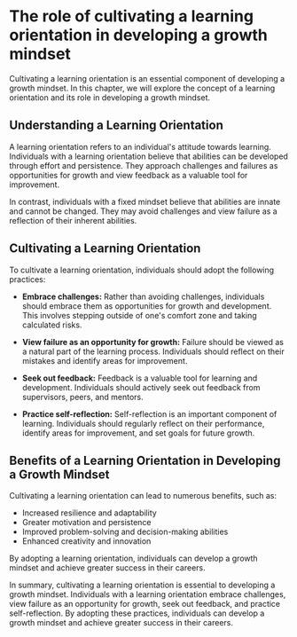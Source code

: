 The role of cultivating a learning orientation in developing a growth mindset
============================================================================================================================

Cultivating a learning orientation is an essential component of developing a growth mindset. In this chapter, we will explore the concept of a learning orientation and its role in developing a growth mindset.

Understanding a Learning Orientation
------------------------------------

A learning orientation refers to an individual's attitude towards learning. Individuals with a learning orientation believe that abilities can be developed through effort and persistence. They approach challenges and failures as opportunities for growth and view feedback as a valuable tool for improvement.

In contrast, individuals with a fixed mindset believe that abilities are innate and cannot be changed. They may avoid challenges and view failure as a reflection of their inherent abilities.

Cultivating a Learning Orientation
----------------------------------

To cultivate a learning orientation, individuals should adopt the following practices:

* **Embrace challenges:** Rather than avoiding challenges, individuals should embrace them as opportunities for growth and development. This involves stepping outside of one's comfort zone and taking calculated risks.

* **View failure as an opportunity for growth:** Failure should be viewed as a natural part of the learning process. Individuals should reflect on their mistakes and identify areas for improvement.

* **Seek out feedback:** Feedback is a valuable tool for learning and development. Individuals should actively seek out feedback from supervisors, peers, and mentors.

* **Practice self-reflection:** Self-reflection is an important component of learning. Individuals should regularly reflect on their performance, identify areas for improvement, and set goals for future growth.

Benefits of a Learning Orientation in Developing a Growth Mindset
-----------------------------------------------------------------

Cultivating a learning orientation can lead to numerous benefits, such as:

* Increased resilience and adaptability
* Greater motivation and persistence
* Improved problem-solving and decision-making abilities
* Enhanced creativity and innovation

By adopting a learning orientation, individuals can develop a growth mindset and achieve greater success in their careers.

In summary, cultivating a learning orientation is essential to developing a growth mindset. Individuals with a learning orientation embrace challenges, view failure as an opportunity for growth, seek out feedback, and practice self-reflection. By adopting these practices, individuals can develop a growth mindset and achieve greater success in their careers.
